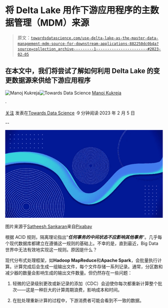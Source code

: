 # 将 Delta Lake 用作下游应用程序的主数据管理（MDM）来源

> 原文：[`towardsdatascience.com/use-delta-lake-as-the-master-data-management-mdm-source-for-downstream-applications-882250dc0b4a?source=collection_archive---------1-----------------------#2023-02-05`](https://towardsdatascience.com/use-delta-lake-as-the-master-data-management-mdm-source-for-downstream-applications-882250dc0b4a?source=collection_archive---------1-----------------------#2023-02-05)

## 在本文中，我们将尝试了解如何利用 Delta Lake 的变更数据源来供给下游应用程序

[](https://mkukreja1.medium.com/?source=post_page-----882250dc0b4a--------------------------------)![Manoj Kukreja](https://mkukreja1.medium.com/?source=post_page-----882250dc0b4a--------------------------------)[](https://towardsdatascience.com/?source=post_page-----882250dc0b4a--------------------------------)![Towards Data Science](https://towardsdatascience.com/?source=post_page-----882250dc0b4a--------------------------------) [Manoj Kukreja](https://mkukreja1.medium.com/?source=post_page-----882250dc0b4a--------------------------------)

·

[关注](https://medium.com/m/signin?actionUrl=https%3A%2F%2Fmedium.com%2F_%2Fsubscribe%2Fuser%2F4076fc16cb6a&operation=register&redirect=https%3A%2F%2Ftowardsdatascience.com%2Fuse-delta-lake-as-the-master-data-management-mdm-source-for-downstream-applications-882250dc0b4a&user=Manoj+Kukreja&userId=4076fc16cb6a&source=post_page-4076fc16cb6a----882250dc0b4a---------------------post_header-----------) 发表在[Towards Data Science](https://towardsdatascience.com/?source=post_page-----882250dc0b4a--------------------------------) ·9 分钟阅读·2023 年 2 月 5 日[](https://medium.com/m/signin?actionUrl=https%3A%2F%2Fmedium.com%2F_%2Fvote%2Ftowards-data-science%2F882250dc0b4a&operation=register&redirect=https%3A%2F%2Ftowardsdatascience.com%2Fuse-delta-lake-as-the-master-data-management-mdm-source-for-downstream-applications-882250dc0b4a&user=Manoj+Kukreja&userId=4076fc16cb6a&source=-----882250dc0b4a---------------------clap_footer-----------)

--

[](https://medium.com/m/signin?actionUrl=https%3A%2F%2Fmedium.com%2F_%2Fbookmark%2Fp%2F882250dc0b4a&operation=register&redirect=https%3A%2F%2Ftowardsdatascience.com%2Fuse-delta-lake-as-the-master-data-management-mdm-source-for-downstream-applications-882250dc0b4a&source=-----882250dc0b4a---------------------bookmark_footer-----------)![](img/9929918cfc996b208d995d6122853179.png)

图片来源于[Satheesh Sankaran](https://pixabay.com/users/satheeshsankaran-11196627/?utm_source=link-attribution&utm_medium=referral&utm_campaign=image&utm_content=7206402)来自[Pixabay](https://pixabay.com//?utm_source=link-attribution&utm_medium=referral&utm_campaign=image&utm_content=7206402)

根据 ACID 规则，隔离理论指出“***任何事务的中间状态不应影响其他事务***”。几乎每个现代数据库都建立在遵循这一规则的基础上。不幸的是，直到最近，Big Data 世界中无法有效地实现这一规则。原因是什么？

现代分布式处理框架，如**Hadoop MapReduce**和**Apache Spark**，会批量执行计算。计算完成后会生成一组输出文件，每个文件存储一系列记录。通常，分区数和减少器的数量会影响生成的输出文件数量。但仍然存在一些问题：

1.  轻微的记录级别更改或新记录的添加（CDC）会迫使你每次都重新计算整个批次——这是一种巨大的计算周期浪费，影响成本和时间。

1.  在批处理重新计算的过程中，下游消费者可能会看到不一致的数据。
